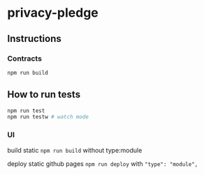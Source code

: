 # privacy-pledge

## Instructions

### Contracts

```sh
npm run build
```

## How to run tests

```sh
npm run test
npm run testw # watch mode
```

### UI
build static
`npm run build` without type:module

deploy static github pages
`npm run deploy` with   `"type": "module",`

